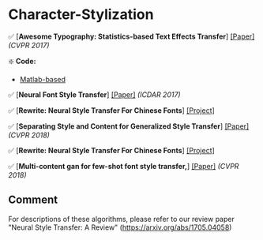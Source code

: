 # Character-Stylization

:white_check_mark:   [**Awesome Typography: Statistics-based Text Effects Transfer**] [[Paper]](https://arxiv.org/abs/1611.09026)  *(CVPR 2017)*

:sparkle: **Code:**

*   [Matlab-based](https://github.com/williamyang1991/Text-Effects-Transfer)

:white_check_mark:   [**Neural Font Style Transfer**] [[Paper]](http://ieeexplore.ieee.org/document/8270274/)  *(ICDAR 2017)* 

:white_check_mark:   [**Rewrite: Neural Style Transfer For Chinese Fonts**] [[Project]](https://github.com/kaonashi-tyc/Rewrite)

:white_check_mark:   [**Separating Style and Content for Generalized Style Transfer**] [[Paper]](https://arxiv.org/pdf/1711.06454.pdf)  *(CVPR 2018)*  

:white_check_mark:   [**Rewrite: Neural Style Transfer For Chinese Fonts**] [[Project]](https://github.com/kaonashi-tyc/Rewrite)


:white_check_mark:   [**Multi-content gan for few-shot font style transfer,**] [[Paper]](https://arxiv.org/pdf/1712.00516.pdf)  *(CVPR 2018)*  

## Comment

For descriptions of these algorithms, please refer to our review paper "Neural Style Transfer: A Review" (https://arxiv.org/abs/1705.04058)
